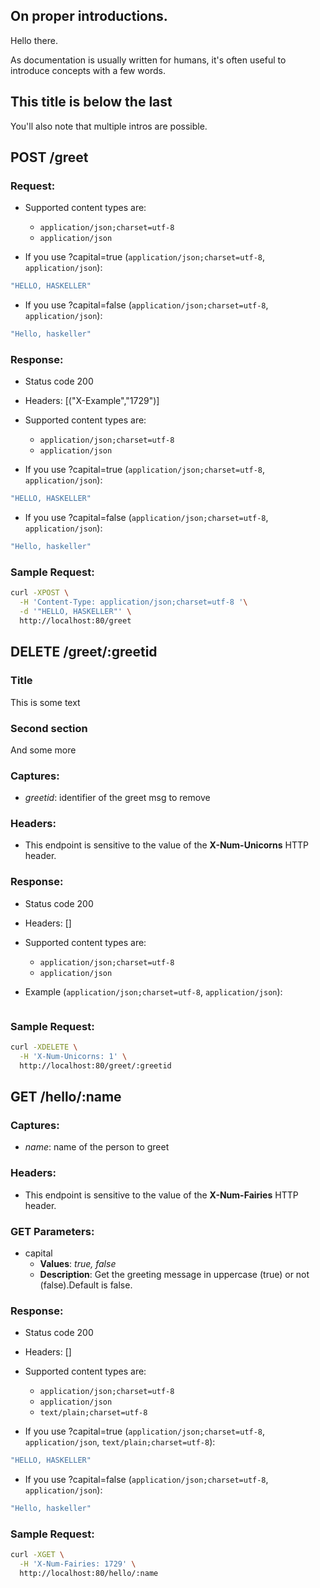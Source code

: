 ## On proper introductions.

Hello there.

As documentation is usually written for humans, it's often useful to introduce concepts with a few words.

## This title is below the last

You'll also note that multiple intros are possible.

## POST /greet

### Request:

- Supported content types are:

    - `application/json;charset=utf-8`
    - `application/json`

- If you use ?capital=true (`application/json;charset=utf-8`, `application/json`):

```javascript
"HELLO, HASKELLER"
```

- If you use ?capital=false (`application/json;charset=utf-8`, `application/json`):

```javascript
"Hello, haskeller"
```

### Response:

- Status code 200
- Headers: [("X-Example","1729")]

- Supported content types are:

    - `application/json;charset=utf-8`
    - `application/json`

- If you use ?capital=true (`application/json;charset=utf-8`, `application/json`):

```javascript
"HELLO, HASKELLER"
```

- If you use ?capital=false (`application/json;charset=utf-8`, `application/json`):

```javascript
"Hello, haskeller"
```

### Sample Request:

```bash
curl -XPOST \
  -H 'Content-Type: application/json;charset=utf-8 '\
  -d '"HELLO, HASKELLER"' \
  http://localhost:80/greet
```

## DELETE /greet/:greetid

### Title

This is some text

### Second section

And some more

### Captures:

- *greetid*: identifier of the greet msg to remove

### Headers:

- This endpoint is sensitive to the value of the **X-Num-Unicorns** HTTP header.

### Response:

- Status code 200
- Headers: []

- Supported content types are:

    - `application/json;charset=utf-8`
    - `application/json`

- Example (`application/json;charset=utf-8`, `application/json`):

```javascript

```

### Sample Request:

```bash
curl -XDELETE \
  -H 'X-Num-Unicorns: 1' \
  http://localhost:80/greet/:greetid
```

## GET /hello/:name

### Captures:

- *name*: name of the person to greet

### Headers:

- This endpoint is sensitive to the value of the **X-Num-Fairies** HTTP header.

### GET Parameters:

- capital
     - **Values**: *true, false*
     - **Description**: Get the greeting message in uppercase (true) or not (false).Default is false.


### Response:

- Status code 200
- Headers: []

- Supported content types are:

    - `application/json;charset=utf-8`
    - `application/json`
    - `text/plain;charset=utf-8`

- If you use ?capital=true (`application/json;charset=utf-8`, `application/json`, `text/plain;charset=utf-8`):

```javascript
"HELLO, HASKELLER"
```

- If you use ?capital=false (`application/json;charset=utf-8`, `application/json`):

```javascript
"Hello, haskeller"
```

### Sample Request:

```bash
curl -XGET \
  -H 'X-Num-Fairies: 1729' \
  http://localhost:80/hello/:name
```


